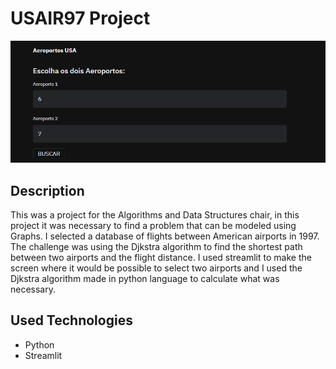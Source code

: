 ﻿# USAIR97 Project
![banner](./Banner.png)

## Description
  This was a project for the Algorithms and Data Structures chair, in this project it was necessary to find a problem that can be modeled using Graphs. I selected a database of flights between American airports in 1997. The challenge was using the Djkstra algorithm to find the shortest path between two airports and the flight distance.
  I used streamlit to make the screen where it would be possible to select two airports and I used the Djkstra algorithm made in python language to calculate what was necessary.
  
## Used Technologies
- Python
- Streamlit

